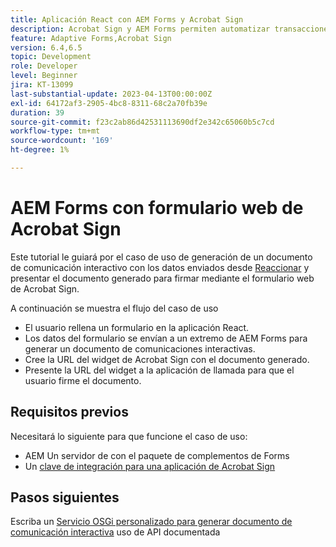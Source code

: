 ```yaml
---
title: Aplicación React con AEM Forms y Acrobat Sign
description: Acrobat Sign y AEM Forms permiten automatizar transacciones complejas e incluir firmas electrónicas legales como parte de una experiencia digital sin fisuras.
feature: Adaptive Forms,Acrobat Sign
version: 6.4,6.5
topic: Development
role: Developer
level: Beginner
jira: KT-13099
last-substantial-update: 2023-04-13T00:00:00Z
exl-id: 64172af3-2905-4bc8-8311-68c2a70fb39e
duration: 39
source-git-commit: f23c2ab86d42531113690df2e342c65060b5c7cd
workflow-type: tm+mt
source-wordcount: '169'
ht-degree: 1%

---
```


# AEM Forms con formulario web de Acrobat Sign


Este tutorial le guiará por el caso de uso de generación de un documento de comunicación interactivo con los datos enviados desde [Reaccionar](https://react.dev/) y presentar el documento generado para firmar mediante el formulario web de Acrobat Sign.

A continuación se muestra el flujo del caso de uso

* El usuario rellena un formulario en la aplicación React.
* Los datos del formulario se envían a un extremo de AEM Forms para generar un documento de comunicaciones interactivas.
* Cree la URL del widget de Acrobat Sign con el documento generado.
* Presente la URL del widget a la aplicación de llamada para que el usuario firme el documento.

## Requisitos previos

Necesitará lo siguiente para que funcione el caso de uso:

* AEM Un servidor de con el paquete de complementos de Forms
* Un [clave de integración para una aplicación de Acrobat Sign](https://helpx.adobe.com/sign/kb/how-to-create-an-integration-key.html)

## Pasos siguientes

Escriba un [Servicio OSGi personalizado para generar documento de comunicación interactiva](./create-ic-document.md) uso de API documentada

